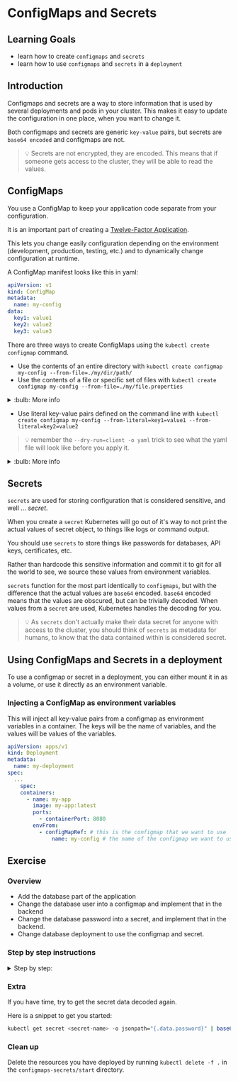 # ConfigMaps and Secrets

## Learning Goals

- learn how to create `configmaps` and `secrets`
- learn how to use `configmaps` and `secrets` in a `deployment`

## Introduction

Configmaps and secrets are a way to store information that is used by several deployments and pods in your cluster.
This makes it easy to update the configuration in one place, when you want to change it.

Both configmaps and secrets are generic `key-value` pairs, but secrets are `base64 encoded` and configmaps are not.

> :bulb: Secrets are not encrypted, they are encoded. This means that if someone gets access to the cluster, they will be able to read the values.

## ConfigMaps

You use a ConfigMap to keep your application code separate from your configuration.

It is an important part of creating a [Twelve-Factor Application](https://12factor.net/).

This lets you change easily configuration depending on the environment (development, production, testing, etc.) and to dynamically change configuration at runtime.

A ConfigMap manifest looks like this in yaml:

```yaml
apiVersion: v1
kind: ConfigMap
metadata:
  name: my-config
data:
  key1: value1
  key2: value2
  key3: value3
```

There are three ways to create ConfigMaps using the `kubectl create configmap` command.

- Use the contents of an entire directory with `kubectl create configmap my-config --from-file=./my/dir/path/`
- Use the contents of a file or specific set of files with `kubectl create configmap my-config --from-file=./my/file.properties`

<details>
<summary>
:bulb: More info
</summary>

Env-files contain a list of environment variables.
These syntax rules apply:

- Each line in an env file has to be in VAR=VAL format.
- Lines beginning with # (i.e. comments) are ignored.
- Blank lines are ignored.
- There is no special handling of quotation marks (i.e. they will be part of the ConfigMap value).

```properties
enemies=aliens
lives=3
allowed="true"

# This comment and the empty line above it are ignored
```

Will be rendered as:

```yaml
apiVersion: v1
kind: ConfigMap
metadata:
  name: my-config
data:
  enemies: aliens
  lives: "3"
  allowed: "true"
```

[Documentation](https://kubernetes.io/docs/tasks/configure-pod-container/configure-pod-configmap/#create-configmaps-from-files)

</details>

- Use literal key-value pairs defined on the command line with `kubectl create configmap my-config --from-literal=key1=value1 --from-literal=key2=value2`

> :bulb: remember the `--dry-run=client -o yaml` trick to see what the yaml file will look like before you apply it.

<details>
<summary>
:bulb: More info
</summary>

[Summary of Configmaps](https://matthewpalmer.net/kubernetes-app-developer/articles/ultimate-configmap-guide-kubernetes.html)

</details>

## Secrets

`secrets` are used for storing configuration that is considered sensitive, and well ... _secret_.

When you create a `secret` Kubernetes will go out of it's way to not print the actual values of secret object, to things like logs or command output.

You should use `secrets` to store things like passwords for databases, API keys, certificates, etc.

Rather than hardcode this sensitive information and commit it to git for all the world to see, we source these values from environment variables.

`secrets` function for the most part identically to `configmaps`, but with the difference that the actual values are `base64` encoded.
`base64` encoded means that the values are obscured, but can be trivially decoded.
When values from a `secret` are used, Kubernetes handles the decoding for you.

> :bulb: As `secrets` don't actually make their data secret for anyone with access to the cluster, you should think of `secrets` as metadata for humans, to know that the data contained within is considered secret.

## Using ConfigMaps and Secrets in a deployment

To use a configmap or secret in a deployment, you can either mount it in as a volume, or use it directly as an environment variable.

### Injecting a ConfigMap as environment variables

This will inject all key-value pairs from a configmap as environment variables in a container.
The keys will be the name of variables, and the values will be values of the variables.

```yaml
apiVersion: apps/v1
kind: Deployment
metadata:
  name: my-deployment
spec:
  ...
    spec:
    containers:
      - name: my-app
        image: my-app:latest
        ports:
          - containerPort: 8080
        envFrom:
          - configMapRef: # this is the configmap that we want to use
              name: my-config # the name of the configmap we want to use
```

## Exercise

### Overview

- Add the database part of the application
- Change the database user into a configmap and implement that in the backend
- Change the database password into a secret, and implement that in the backend.
- Change database deployment to use the configmap and secret.

### Step by step instructions

<details>
<summary>
Step by step:
</summary>

> :bulb: All files for the exercise are found in the `configmap-secrets/start` folder.

**Add the database part of the application**

We have already created the database part of the application, with a deployment and a service.

- Look at the database deployment file `postgres-deployment.yaml`.
  Notice the database username and password are injected as hardcoded environment variables.

> :bulb: This is not a good practice, as we do not want to store these values in version control.
> We will fix this in the next steps.

- Look at the service file in `postgres-svc.yaml`.
  It provides a service for the database, so that the backend can connect to it.

- Apply the whole folder with `kubectl apply -f .`

- Check that the applications are running with `kubectl get pods`

Expected output:

```bash
NAME                       READY   STATUS    RESTARTS   AGE
backend-7d64597fcf-98vv5   1/1     Running   0          4s
backend-7d64597fcf-npvnq   1/1     Running   0          4s
backend-7d64597fcf-nrchp   1/1     Running   0          4s
frontend-5f9b5f46c8-jkw9n  1/1     Running   0          4s
postgres-6fbd757dd7-ttpqj  1/1     Running   0          4s
```

**Refactor the database user into a configmap and implement that in the backend**

We want to change the database user into a configmap, so that we can change it in one place, and use it on all deployments that needs it.

- Create a configmap with the name `postgres-config` and filename `postgres-config.yaml` and the information about database configuration as follows:

```yaml
data:
  DB_HOST: postgres
  DB_PORT: "5432"
  DB_USER: superuser
  DB_PASSWORD: complicated
  DB_NAME: quotes
```


:bulb: If you are unsure how to do this, look at the [configmap section](#configmaps) above.

<details>
<summary>Help me out!</summary>

If you are stuck, here is the solution:

This will generate the file:

```
kubectl create configmap postgres-config --from-literal=DB_HOST=postgres --from-literal=DB_PORT=5432 --from-literal=DB_USER=superuser --from-literal=DB_PASSWORD=complicated --from-literal=DB_NAME=quotes --dry-run=client -o yaml > postgres-config.yaml
```

You can also write it by hand:

```yaml
apiVersion: v1
kind: ConfigMap
metadata:
  name: postgres-config
data:
  DB_HOST: postgres
  DB_PORT: "5432"
  DB_USER: superuser
  DB_NAME: quotes
  DB_PASSWORD: complicated
```

</details>


- apply the configmap with `kubectl apply -f postgres-config.yaml`

- In the `backend-deployment.yaml`, change the environment variables to use the configmap instead of the hardcoded values.

Change this:

```yaml
env:
  - name: DB_HOST
    value: postgres
  - name: DB_PORT
    value: "5432"
  - name: DB_USER
    value: superuser
  - name: DB_PASSWORD
    value: complicated
  - name: DB_NAME
    value: quotes
```

To this:

```yaml
envFrom:
  - configMapRef:
      name: postgres-config
```

- re-apply the backend deployment with `kubectl apply -f backend-deployment.yaml`
- check that the website is still running.

**Change the database password into a secret, and implement that in the backend.**

We want to change the database password into a secret, so that we can change it in one place, and use it on all deployments that needs it.
In order for this, we need to change the backend deployment to use the secret instead of the configmap for the password itself.

- create a secret with the name `postgres-secret` and the following data:

```yaml
data:
  DB_PASSWORD: Y29tcGxpY2F0ZWQ=
```

<details>
<summary>
Help me out!
</summary>

If you are stuck, here is the solution:

```
kubectl create secret generic postgres-secret --from-literal=DB_PASSWORD=complicated --dry-run=client -o yaml > postgres-secret.yaml
```

You can also write the secret by hand:

```yaml
apiVersion: v1
kind: Secret
metadata:
  name: postgres-secret
data:
  DB_PASSWORD: Y29tcGxpY2F0ZWQ=
```

</details>

- apply the secret with `kubectl apply -f postgres-secret.yaml`

- In the `backend-deployment.yaml`, change the environment variables to use the secret instead of the configmap for the password.

Change this:

```yaml
envFrom:
  - configMapRef:
      name: postgres-config
```

To this:

```yaml
envFrom:
  - configMapRef:
      name: postgres-config
  - secretRef:
      name: postgres-secret
```

- Delete the password from the configmap, and re-apply the configmap with `kubectl apply -f postgres-config.yaml`

- Re-apply the backend deployment with `kubectl apply -f backend-deployment.yaml`

- Check that the website is still running.

**Change database deployment to use the configmap and secret.**

We are going to implement the configmap and secret in the database deployment as well.

The standard Postgres docker image can be configured by setting specific environment variables, ([you can see the documentation here](https://hub.docker.com/_/postgres)).
By populating these specific values we can configure the credentials for root user and the name of the database to be created.

This means that we need to change the way we are injecting the environment variables, in order to make sure the environment variables have the correct names.

- Open the `postgres-deployment.yaml` file, and change the way the environment variables are injected to use the configmap and secret.

```yaml
### using configMapKeyRef
env:
  - name: POSTGRES_USER
    valueFrom:
      configMapKeyRef:
        name: postgres-config
        key: DB_USER
  - name: POSTGRES_DB
    valueFrom:
      configMapKeyRef:
        name: postgres-config
        key: DB_NAME
  - name: POSTGRES_PASSWORD
    valueFrom:
      secretKeyRef:
        name: postgres-secret
        key: DB_PASSWORD
```

- re-apply the database deployment with `kubectl apply -f postgres-deployment.yaml`
- check that the website is still running, and that the new database can be reached from the backend.

Congratulations! You have now created a configmap and a secret, and used them in your application.

</details>

### Extra

If you have time, try to get the secret data decoded again.

Here is a snippet to get you started:

```bash
kubectl get secret <secret-name> -o jsonpath="{.data.password}" | base64 --decode
```

### Clean up

Delete the resources you have deployed by running `kubectl delete -f .` in the `configmaps-secrets/start` directory.
